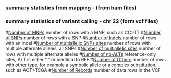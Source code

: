 ### summary statistics from mapping - (from bam files) 


### summary statistics of variant calling - chr 22 (form vcf files)  

 #[Number of MNPs](img/SN-numberofMNPs.png) number of rows with a MNP, such as CC>TT
 #[Number of SNPs](img/SN-numberofSNPs.png) number of rows with a SNP
 #[Number of Indels](SN-numberofindels.png) number of rows with an indel
 #[Number of multiallelic SNPs sites](SN-numberofmultiallelicSNPsites.png) number of rows with multiple alternate alleles, all SNPs
 #[Number of multiallelic sites](SN-numberofmultiallelicsites.png) number of rows with multiple alternate alleles
 #[Number of no-ALTs](SN-numberofno-ALTs.png) reference-only sites, ALT is either "." or identical to REF
 #[Number of Others](SN-numberofothers.png) number of rows with other type, for example a symbolic allele or a complex substitution, such as ACT>TCGA
 #[Number of Records](SN-numberofrecords.png) number of data rows in the VCF
